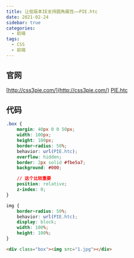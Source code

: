 ```yaml
---
title: 让低版本IE支持圆角属性——PIE.htc
date: 2021-02-24
sidebar: true
categories:
  - 前端
tags:
  - CSS
  - 前端
---
```


## 官网
[http://css3pie.com/](http://css3pie.com/)
[PIE.htc](http://w.bindyy.cn/css/PIE.htc)

## 代码

```css
.box {
    margin: 40px 0 0 50px;
    width: 100px;
    height: 100px;
    border-radius: 50%;
    behavior: url(PIE.htc);
    overflow: hidden;
    border: 2px solid #fbe5a7;
    background: #000;

    // 这个比较重要
    position: relative;
    z-index: 0;
}

img {
    border-radius: 50%;
    behavior: url(PIE.htc);
    display: block;
    width: 100%;
    height: 100%;
}
```

```html
<div class="box"><img src="1.jpg"></div>
```




